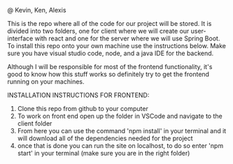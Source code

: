 @ Kevin, Ken, Alexis

This is the repo where all of the code for our project will be stored.
It is divided into two folders, one for client where we will create our user-interface with react and one for the server where we will use Spring Boot.
To install this repo onto your own machine use the instructions below. Make sure you have visual studio code, node, and a java IDE for the backend.

Although I will be responsible for most of the frontend functionality, it's good to know how this stuff works so definitely try to get the frontend running on your machines.

INSTALLATION INSTRUCTIONS FOR FRONTEND:
1. Clone this repo from github to your computer
3. To work on front end open up the folder in VSCode and navigate to the client folder
4. From here you can use the command 'npm install' in your terminal and it will download all of the dependencies needed for the project
5. once that is done you can run the site on localhost, to do so enter 'npm start' in your terminal (make sure you are in the right folder)
